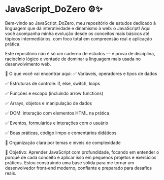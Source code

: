 # JavaScript_DoZero ⚙️✨

Bem-vindo ao JavaScript_DoZero, meu repositório de estudos dedicado à linguagem que dá interatividade e dinamismo à web: o JavaScript! Aqui você acompanha minha evolução desde os conceitos mais básicos até tópicos intermediários, com foco total em compreensão real e aplicação prática.

Este repositório não é só um caderno de estudos — é prova de disciplina, raciocínio lógico e vontade de dominar a linguagem mais usada no desenvolvimento web.

🚀 O que você vai encontrar aqui: 
✅ Variáveis, operadores e tipos de dados

✅ Estruturas de controle: if, else, switch, loops

✅ Funções e escopo (incluindo arrow functions)

✅ Arrays, objetos e manipulação de dados

✅ DOM: interação com elementos HTML na prática

✅ Eventos, formulários e interações com o usuário

✅ Boas práticas, código limpo e comentários didáticos

📁 Organização clara por temas e níveis de complexidade

🎯 Objetivo: 
Aprender JavaScript com profundidade, focando em entender o porquê de cada conceito e aplicar isso em pequenos projetos e exercícios práticos. Estou construindo uma base sólida para me tornar um desenvolvedor front-end moderno, confiante e preparado para desafios reais.
